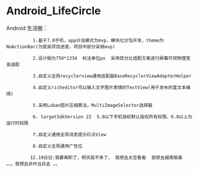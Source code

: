 # Android_LifeCircle
Android 生活圈：

              1.基于7.0手机，app计设模式为mvp，模块化分包开发，theme为NoActionBar(为提高项目进度，项目中部分采用mvp)

              2.设计稿为750*1334  标注单位px  采用百分比适配方案进行屏幕可视物理宽高适配

              3.自定义全局recyclerview通用适配器BaseRecyclerViewAdapterHelper

              4.自定义richeditor可以输入文字图片表情的TextView(用于发布的富文本编缉)

              5.采用Luban图片压缩算法，MultiImageSelector选择器

              6. targetSdkVersion 22  5.0以下手机授权默认授权所有权限，6.0以上为运行时权限

              7.自定义通用全局消息提示红点View

              8.自定义全局通用广告位

             12.19日记:我要离职了，明天就不来了， 我想去太空看看  我想去越南贩毒 。。。我想去非州当兵去 。。



